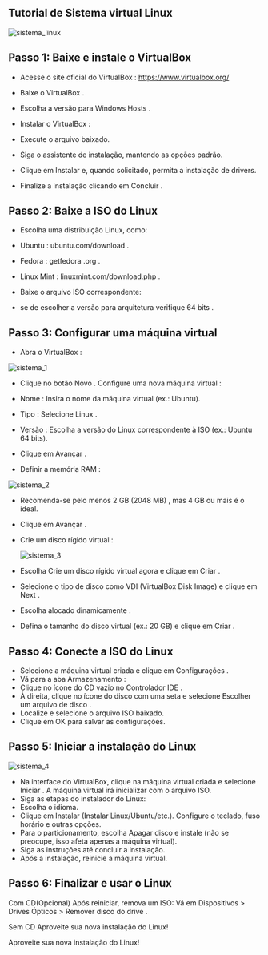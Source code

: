 ## Tutorial de Sistema virtual Linux

![sistema_linux](https://github.com/user-attachments/assets/f80d6792-87fe-40b9-af08-7a909e96eeaf)



## Passo 1: Baixe e instale o VirtualBox

- Acesse o site oficial do VirtualBox :
https://www.virtualbox.org/


- Baixe o VirtualBox .

- Escolha a versão para Windows Hosts .
- Instalar o VirtualBox :

- Execute o arquivo baixado.
- Siga o assistente de instalação, mantendo as opções padrão.
- Clique em Instalar e, quando solicitado, permita a instalação de drivers.
- Finalize a instalação clicando em Concluir .



## Passo 2: Baixe a ISO do Linux

- Escolha uma distribuição Linux, como:

- Ubuntu : ubuntu.com/download .​​
- Fedora : getfedora .org .
- Linux Mint : linuxmint.com/download.php .​​
- Baixe o arquivo ISO correspondente:

- se de escolher a versão para arquitetura verifique 64 bits .

## Passo 3: Configurar uma máquina virtual
- Abra o VirtualBox :

![sistema_1](https://github.com/user-attachments/assets/8b565934-6feb-4238-b65f-46472b736938)


- Clique no botão Novo .
Configure uma nova máquina virtual :

- Nome : Insira o nome da máquina virtual (ex.: Ubuntu).
- Tipo : Selecione Linux .
- Versão : Escolha a versão do Linux correspondente à ISO (ex.: Ubuntu 64 bits).
- Clique em Avançar .
- Definir a memória RAM :

![sistema_2](https://github.com/user-attachments/assets/73ffef92-4ec2-41b7-bf7c-7c0077f23b63)


- Recomenda-se pelo menos 2 GB (2048 MB) , mas 4 GB ou mais é o ideal.
- Clique em Avançar .
- Crie um disco rígido virtual :

  ![sistema_3](https://github.com/user-attachments/assets/f9ced2c9-aefd-42c6-8757-bc1a5b5f854a)


- Escolha Crie um disco rígido virtual agora e clique em Criar .
- Selecione o tipo de disco como VDI (VirtualBox Disk Image) e clique em Next .
- Escolha alocado dinamicamente .
- Defina o tamanho do disco virtual (ex.: 20 GB) e clique em Criar .

## Passo 4: Conecte a ISO do Linux



- Selecione a máquina virtual criada e clique em Configurações .
- Vá para a aba Armazenamento :
- Clique no ícone do CD vazio no Controlador IDE .
- À direita, clique no ícone do disco com uma seta e selecione Escolher um arquivo de disco .
- Localize e selecione o arquivo ISO baixado.
- Clique em OK para salvar as configurações.

## Passo 5: Iniciar a instalação do Linux

![sistema_4](https://github.com/user-attachments/assets/97c8780f-127e-486b-ad30-956e7f11a03e)


- Na interface do VirtualBox, clique na máquina virtual criada e selecione Iniciar .
A máquina virtual irá inicializar com o arquivo ISO.
- Siga as etapas do instalador do Linux:
- Escolha o idioma.
- Clique em Instalar (Instalar Linux/Ubuntu/etc.).
Configure o teclado, fuso horário e outras opções.
- Para o particionamento, escolha Apagar disco e instale (não se preocupe, isso afeta apenas a máquina virtual).
- Siga as instruções até concluir a instalação.
- Após a instalação, reinicie a máquina virtual.


## Passo 6: Finalizar e usar o Linux

Com CD(Opcional)
Após reiniciar, remova um ISO:
Vá em Dispositivos > Drives Ópticos > Remover disco do drive .

Sem CD
Aproveite sua nova instalação do Linux!

Aproveite sua nova instalação do Linux!

